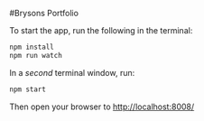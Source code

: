 #Brysons Portfolio

To start the app, run the following in the terminal:

```sh
npm install
npm run watch
```

In a *second* terminal window, run:

```sh
npm start
```

Then open your browser to [http://localhost:8008/](http://localhost:8008/)


